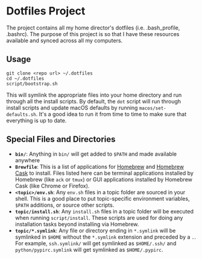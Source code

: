 # Dotfiles Project #

The project contains all my home director's dotfiles (i.e. .bash_profile, .bashrc). The purpose of this project is so that I have these resources available and synced across all my computers.

## Usage

```shell
git clone <repo url> ~/.dotfiles
cd ~/.dotfiles
script/bootstrap.sh
```

This will symlink the appropriate files into your home directory and run through all the install scripts. By default, the `dot` script will run through install scripts and update macOS defaults by running `macos/set-defaults.sh`. It's a good idea to run it from time to time to make sure that everything is up to date.

## Special Files and Directories

 * **`bin/`**: Anything in `bin/` will get added to `$PATH` and made available anywhere
 * **`Brewfile`**: This is a list of applications for [Homebrew](https://brew.sh) and [Homebrew Cask](https://caskroom.github.io) to install. Files listed here can be terminal applications installed by Homebrew (like `ack` or `tmux`) or GUI applications installed by Homebrew Cask (like Chrome or Firefox).
 * **`<topic>/env.sh`**: Any `env.sh` files in a topic folder are sourced in your shell. This is a good place to put topic-specific environment variables, `$PATH` additions, or source other scripts.
 * **`topic/install.sh`**: Any `install.sh` files in a topic folder will be executed when running `script/install`. These scripts are used for doing any installation tasks beyond installing via Homebrew.
 * **`topic/*.symlink`**: Any file or directory ending in `*.symlink` will be symlinked in `$HOME` without the `*.symlink` extension and preceded by a `.`. For example, `ssh.symlink/` will get symlinked as `$HOME/.ssh/` and `python/pypirc.symlink` will get symlinked as `$HOME/.pypirc`.

